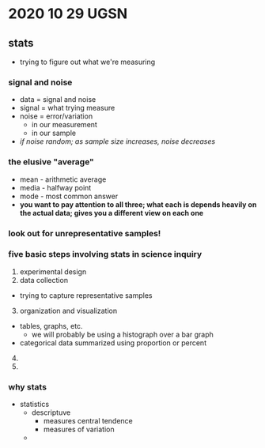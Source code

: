 # 2020 10 29 UGSN
## stats
- trying to figure out what we're measuring

### signal and noise
- data = signal and noise
- signal = what trying measure
- noise = error/variation
  - in our measurement
  - in our sample
- *if noise random; as sample size increases, noise decreases*

### the elusive "average"
- mean - arithmetic average
- media - halfway point
- mode - most common answer
- **you want to pay attention to all three; what each is  depends heavily on the actual data; gives you a different view on each one**

### **look out for unrepresentative samples!**





















### five basic steps involving stats in science inquiry

1. experimental design
2. data collection
  - trying to capture representative samples
3. organization and visualization
  - tables, graphs, etc.
    - we will probably be using a histograph over a bar graph
  - categorical data summarized using proportion or percent
4.
5.


### why stats
- statistics
  - descriptuve
    - measures central tendence
    - measures of variation
  - 
